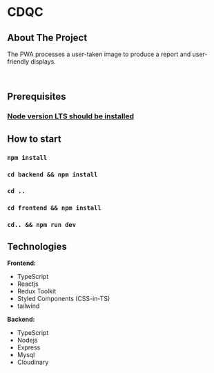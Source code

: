 # CDQC

## About The Project

The PWA processes a user-taken image to produce a report and user-friendly displays.

<br>

## Prerequisites

### [Node version LTS should be installed](https://nodejs.org/en)

## How to start

### `npm install`

### `cd backend && npm install`

### `cd ..`

### `cd frontend && npm install`

### `cd.. && npm run dev`

## Technologies

**Frontend:**

- TypeScript
- Reactjs
- Redux Toolkit
- Styled Components (CSS-in-TS)
- tailwind

**Backend:**

- TypeScript
- Nodejs
- Express
- Mysql
- Cloudinary

